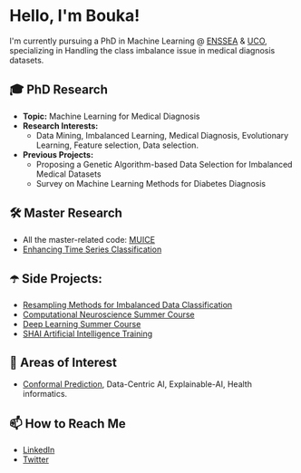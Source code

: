 # Hello, I'm Bouka!

I'm currently pursuing a PhD in Machine Learning @ [ENSSEA](https://www.enssea.net/enssea/portes/index.html) & [UCO](https://www.uco.es/), specializing in Handling the class imbalance issue in medical diagnosis datasets.

## 🎓 PhD Research
- **Topic:** Machine Learning for Medical Diagnosis
- **Research Interests:**
  - Data Mining, Imbalanced Learning, Medical Diagnosis, Evolutionary Learning, Feature selection, Data selection.
- **Previous Projects:**
  - Proposing a Genetic Algorithm-based Data Selection for Imbalanced Medical Datasets
  - Survey on Machine Learning Methods for Diabetes Diagnosis

## 🛠️ Master Research
- All the master-related code: [MUICE](https://github.com/Bouka12/MUICE)
- [Enhancing Time Series Classification](https://github.com/Bouka12/code_tfm)
## ☂️ Side Projects:
- [Resampling Methods for Imbalanced Data Classification](https://github.com/Bouka12/Resampling-Methods-for-Imbalanced-Data-Classification)
- [Computational Neuroscience Summer Course](https://github.com/Omar-Saad-ELGharbawy/NMA_Computational_NeuroScience_Project)
- [Deep Learning Summer Course](https://github.com/br10cf/Neuromatch_Brain_Tumor)
- [SHAI Artificial Intelligence Training](https://github.com/Reem-AbuFarah/First_Project)

## 🌱 Areas of Interest
- [Conformal Prediction](https://github.com/Bouka12/Conformal-Prediction-for-Imbalanced-data), Data-Centric AI, Explainable-AI, Health informatics.

## 📫 How to Reach Me
- [LinkedIn](https://www.linkedin.com/in/mabroukasalmi/)
- [Twitter](https://twitter.com/SalmiMabrouka)


